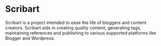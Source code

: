 # Scribart
Scribart is a project intended to ease the life of bloggers and content creators. Scribart aids in creating quality content, generating tags, maintaining references and publishing to various supported platforms like Blogger and Wordpress.
